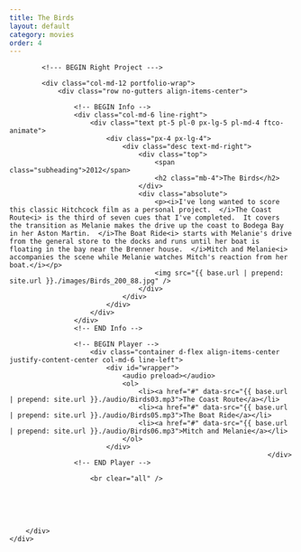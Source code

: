 ```yaml
---
title: The Birds
layout: default
category: movies
order: 4
---
```


<section class="ftco-section ftco-no-pt ftco-no-pb">
    <div class="container px-md-0">
        <div class="row d-flex no-gutters">
            

            <!--- BEGIN Right Project --->

            <div class="col-md-12 portfolio-wrap">
                <div class="row no-gutters align-items-center">
                                                        
                    <!-- BEGIN Info -->
                    <div class="col-md-6 line-right">
                        <div class="text pt-5 pl-0 px-lg-5 pl-md-4 ftco-animate">
                            <div class="px-4 px-lg-4">
                                <div class="desc text-md-right">
                                    <div class="top">
                                        <span class="subheading">2012</span>
                                        <h2 class="mb-4">The Birds</h2>
                                    </div>
                                    <div class="absolute">
                                        <p><i>I've long wanted to score this classic Hitchcock film as a personal project.  </i>The Coast Route<i> is the third of seven cues that I've completed.  It covers the transition as Melanie makes the drive up the coast to Bodega Bay in her Aston Martin.  </i>The Boat Ride<i> starts with Melanie's drive from the general store to the docks and runs until her boat is floating in the bay near the Brenner house.  </i>Mitch and Melanie<i> accompanies the scene while Melanie watches Mitch's reaction from her boat.</i></p>
                                        <img src="{{ base.url | prepend: site.url }}./images/Birds_200_88.jpg" />
                                    </div>
                                </div>
                            </div>
                        </div>
                    </div>
                    <!-- END Info -->
                    
                    <!-- BEGIN Player -->
                        <div class="container d-flex align-items-center justify-content-center col-md-6 line-left">
                            <div id="wrapper">
                                <audio preload></audio>
                                <ol>
                                    <li><a href="#" data-src="{{ base.url | prepend: site.url }}./audio/Birds03.mp3">The Coast Route</a></li>
                                    <li><a href="#" data-src="{{ base.url | prepend: site.url }}./audio/Birds05.mp3">The Boat Ride</a></li>
                                    <li><a href="#" data-src="{{ base.url | prepend: site.url }}./audio/Birds06.mp3">Mitch and Melanie</a></li>
                                </ol>
                            </div>
                                                                    </div>
                    <!-- END Player -->

                        <br clear="all" />
<br />
<br clear="all" />
<br />
                </div>
            </div>
            <!-- END Right Project -->
            
        </div>
    </div>
</section>
